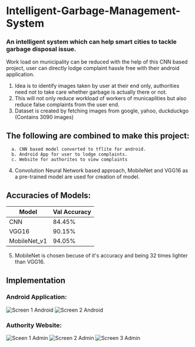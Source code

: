 # Intelligent-Garbage-Management-System
### An intelligent system which can help smart cities to tackle garbage disposal issue.

Work load on municipality can be reduced with the help of this CNN based project, user can directly lodge complaint hassle free with their android application.
1. Idea is to identify images taken by user at their end only, authorities need not to take care whether garbage is actually there or not.
2. This will not only reduce workload of workers of municaplities but also reduce false complaints from the user end.
3. Dataset is created by fetching images from google, yahoo, duckduckgo (Contains 3090 images)

## The following are combined to make this project:
      a. CNN based model converted to tflite for android.
      b. Android App for user to lodge complaints.
      c. Website for authorites to view complaints 
      
4. Convolution Neural Network based approach, MobileNet and VGG16 as a pre-trained model are used for creation of model.

      
## Accuracies of Models:

| Model | Val Accuracy |
| ------ | ------ |
| CNN | 84.45% |
| VGG16 | 90.15% |
| MobileNet_v1 | 94.05% |

5. MobileNet is chosen becuse of it's accuracy and being 32 times lighter than VGG16.

## Implementation

### Android Application:

![Screen 1 Android](https://user-images.githubusercontent.com/64465828/119958695-e619ab00-bfc0-11eb-9d0e-c123b68a9197.png)
![Screen 2 Android](https://user-images.githubusercontent.com/64465828/119958811-047fa680-bfc1-11eb-945c-5a68da61b718.png)

### Authority Website:

![Sceen 1 Admin](https://user-images.githubusercontent.com/64465828/119960101-3cd3b480-bfc2-11eb-82a3-42970b08ea2d.png)
![Screen 2 Admin](https://user-images.githubusercontent.com/64465828/119960172-507f1b00-bfc2-11eb-835f-f30a1afbb5be.png)
![Screen 3 Admin](https://user-images.githubusercontent.com/64465828/119960235-6260be00-bfc2-11eb-9d45-c76549f0c0c1.png)
